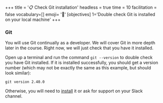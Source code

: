 +++
title = '📋 Check Git installation'
headless = true
time = 10
facilitation = false
vocabulary=[]
emoji= '🧩'
[objectives]
1='Double check Git is installed on your local machine'
+++

### Git

You will use Git continually as a developer. We will cover Git in more depth later in the course. Right now, we will just check that you have it installed.

Open up a terminal and run the command `git --version` to double check you have Git installed.
If it is installed successfully, you should get a version number (which may not be exactly the same as this example, but should look similar):

```
git version 2.40.0
```

Otherwise, you will need to [install](https://git-scm.com/book/en/v2/Getting-Started-Installing-Git) it or ask for support on your Slack channel.
